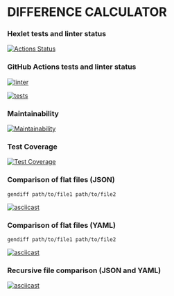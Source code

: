 # DIFFERENCE CALCULATOR

### Hexlet tests and linter status
[![Actions Status](https://github.com/bugaga427/python-project-lvl2/workflows/hexlet-check/badge.svg)](https://github.com/bugaga427/python-project-lvl2/actions)

### GitHub Actions tests and linter status
[![linter](https://github.com/bugaga427/python-project-lvl2/actions/workflows/linter.yml/badge.svg)](https://github.com/bugaga427/python-project-lvl2/actions/workflows/linter.yml)

[![tests](https://github.com/bugaga427/python-project-lvl2/actions/workflows/tests.yml/badge.svg)](https://github.com/bugaga427/python-project-lvl2/actions/workflows/tests.yml)

### Maintainability
[![Maintainability](https://api.codeclimate.com/v1/badges/3303fbc8d3603a44607f/maintainability)](https://codeclimate.com/github/bugaga427/python-project-lvl2/maintainability)

### Test Coverage
[![Test Coverage](https://api.codeclimate.com/v1/badges/3303fbc8d3603a44607f/test_coverage)](https://codeclimate.com/github/bugaga427/python-project-lvl2/test_coverage)

### Comparison of flat files (JSON)
```
gendiff path/to/file1 path/to/file2
```

[![asciicast](https://asciinema.org/a/VhEIvB1nbOXIGkBShpwjG4qZH.png)](https://asciinema.org/a/VhEIvB1nbOXIGkBShpwjG4qZH)

### Comparison of flat files (YAML)
```
gendiff path/to/file1 path/to/file2
```

[![asciicast](https://asciinema.org/a/58VmaLizAzepVqewCLfmAzCQ6.png)](https://asciinema.org/a/58VmaLizAzepVqewCLfmAzCQ6)

### Recursive file comparison (JSON and YAML)

[![asciicast](https://asciinema.org/a/cXPSHycB2WmOofHKaUAVmTFeP.png)](https://asciinema.org/a/cXPSHycB2WmOofHKaUAVmTFeP)
